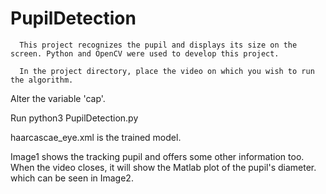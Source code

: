 # PupilDetection
      This project recognizes the pupil and displays its size on the screen. Python and OpenCV were used to develop this project. 

      In the project directory, place the video on which you wish to run the algorithm.

Alter the variable 'cap'.

Run python3 PupilDetection.py

haarcascae_eye.xml is the trained model.

Image1 shows the tracking pupil and offers some other information too. When the video closes, it will show the Matlab plot of the pupil's diameter. which can be seen in Image2.
